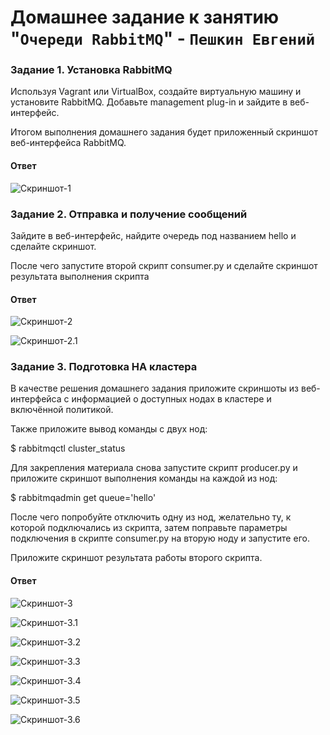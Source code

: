 # Домашнее задание к занятию "`Очереди RabbitMQ`" - `Пешкин Евгений`


### Задание 1. Установка RabbitMQ
Используя Vagrant или VirtualBox, создайте виртуальную машину и установите RabbitMQ. Добавьте management plug-in и зайдите в веб-интерфейс.

Итогом выполнения домашнего задания будет приложенный скриншот веб-интерфейса RabbitMQ.

#### Ответ
![Скриншот-1](https://github.com/SoReX48/11-04.md/blob/main/Очереди_RabbitMQ/1.png)


### Задание 2. Отправка и получение сообщений
Зайдите в веб-интерфейс, найдите очередь под названием hello и сделайте скриншот.

После чего запустите второй скрипт consumer.py и сделайте скриншот результата выполнения скрипта

#### Ответ 
![Скриншот-2](https://github.com/SoReX48/11-04.md/blob/main/Очереди_RabbitMQ/2.png)

![Скриншот-2.1](https://github.com/SoReX48/11-04.md/blob/main/Очереди_RabbitMQ/2.1.png)

### Задание 3. Подготовка HA кластера
В качестве решения домашнего задания приложите скриншоты из веб-интерфейса с информацией о доступных нодах в кластере и включённой политикой.


Также приложите вывод команды с двух нод:

$ rabbitmqctl cluster_status


Для закрепления материала снова запустите скрипт producer.py и приложите скриншот выполнения команды на каждой из нод:

$ rabbitmqadmin get queue='hello'


После чего попробуйте отключить одну из нод, желательно ту, к которой подключались из скрипта, затем поправьте параметры подключения в скрипте consumer.py на вторую ноду и запустите его.

Приложите скриншот результата работы второго скрипта.

#### Ответ 

![Скриншот-3](https://github.com/SoReX48/11-04.md/blob/main/Очереди_RabbitMQ/3.png)

![Скриншот-3.1](https://github.com/SoReX48/11-04.md/blob/main/Очереди_RabbitMQ/3.1.png)

![Скриншот-3.2](https://github.com/SoReX48/11-04.md/blob/main/Очереди_RabbitMQ/3.2.png)

![Скриншот-3.3](https://github.com/SoReX48/11-04.md/blob/main/Очереди_RabbitMQ/3.3.png)

![Скриншот-3.4](https://github.com/SoReX48/11-04.md/blob/main/Очереди_RabbitMQ/3.4.png)

![Скриншот-3.5](https://github.com/SoReX48/11-04.md/blob/main/Очереди_RabbitMQ/3.5.png)

![Скриншот-3.6](https://github.com/SoReX48/11-04.md/blob/main/Очереди_RabbitMQ/3.6.png)
